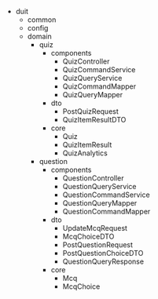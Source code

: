 - duit
  - common
  - config
  - domain
    - quiz
      - components
        - QuizController
        - QuizCommandService
        - QuizQueryService
        - QuizCommandMapper
        - QuizQueryMapper
      - dto
        - PostQuizRequest
        - QuizItemResultDTO
      - core
        - Quiz
        - QuizItemResult
        - QuizAnalytics
    - question
      - components
        - QuestionController
        - QuestionQueryService
        - QuestionCommandService
        - QuestionQueryMapper
        - QuestionCommandMapper
      - dto
        - UpdateMcqRequest
        - McqChoiceDTO
        - PostQuestionRequest
        - PostQuestionChoiceDTO
        - QuestionQueryResponse
      - core
        - Mcq
        - McqChoice
